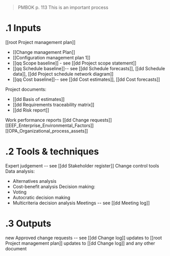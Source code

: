 >PMBOK p. 113
> This is an important process
# .1 Inputs
[[root Project management plan]]
* [[Change management Plan]]
* [[Configuration management plan 1]]
* [[qq Scope baseline]] - see [[dd Project scope statement]]
* [[qq Schedule baseline]]-- see [[dd Schedule forecasts]], [[dd Schedule data]], [[dd Project schedule network diagram]]
* [[qq Cost baseline]]-- see [[dd Cost estimates]], [[dd Cost forecasts]]

Project documents:
* [[dd Basis of estimates]]
* [[dd Requirements traceability matrix]]
* [[dd Risk report]]

Work performance reports
[[dd Change requests]]
[[EEF_Enterprise_Environmental_Factors]]
[[OPA_Organizational_process_assets]]


# .2 Tools & techniques
Expert judgement -- see [[dd Stakeholder register]]
Change control tools
Data analysis:
* Alternatives analysis
* Cost-benefit analysis
Decision making:
* Voting
* Autocratic decision making
* Multicriteria decision analysis
Meetings -- see [[dd Meeting log]]

# .3 Outputs
new Approved change requests -- see [[dd Change log]]
updates to [[root Project management plan]]
updates to [[dd Change log]] and any other document
